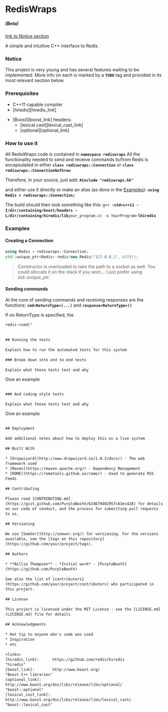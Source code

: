 # RedisWraps
#####    (Beta)

[//]: # (<img src="logo.png?raw=true"/>)

[link to Notice section](#notice)

A simple and intuitive C++ interface to Redis.

### Notice

This project is very young and has several features waiting to be implemented.
More info on each is marked by a **`TODO`** tag and provided in its most relevant section below.

### Prerequisites

- C++11 capable compiler
- [hiredis][hiredis_link]
+ [Boost][boost_link] headers:
    - [lexical cast][lexical_cast_link]
    - [optional][optional_link]

### How to use it

All RedisWraps code is contained in **`namespace rediswraps`**
All the functionality needed to send and receive commands to/from Redis is encapsulated in either **`class rediswraps::Connection`** or **`class rediswraps::ConnectionNoThrow`**

<TODO>

Therefore, in your source, just add:
**`#include "rediswraps.hh"`**

  and either use it directly or make an alias (as done in the [Examples](#examples)):
**`using Redis = rediswraps::Connection;`**

The build should then look something like this:
`g++ `**`-std=c++11 -I/dir/containing/boost/headers -L/dir/containing/hiredis/lib`**` your_program.cc -o YourProgram `**`-lhiredis`**

### Examples

#### Creating a Connection
```c++
using Redis = rediswraps::Connection;
std::unique_ptr<Redis> redis(new Redis("127.0.0.1", 6379));
```

> Constructor is overloaded to take the path to a socket as well.
> You could allocate it on the stack if you wish... I just prefer using std::unique\_ptr.

#### Sending commands
At the core of sending commands and receiving responses are the functions:
**`cmd<ReturnType>(...)`**
and
**`response<ReturnType>()`**

If no ReturnType is specified, the 
```
redis->cmd("


## Running the tests

Explain how to run the automated tests for this system

### Break down into end to end tests

Explain what these tests test and why

```
Give an example
```

### And coding style tests

Explain what these tests test and why

```
Give an example
```

## Deployment

Add additional notes about how to deploy this on a live system

## Built With

* [Dropwizard](http://www.dropwizard.io/1.0.2/docs/) - The web framework used
* [Maven](https://maven.apache.org/) - Dependency Management
* [ROME](https://rometools.github.io/rome/) - Used to generate RSS Feeds

## Contributing

Please read [CONTRIBUTING.md](https://gist.github.com/PurpleBooth/b24679402957c63ec426) for details on our code of conduct, and the process for submitting pull requests to us.

## Versioning

We use [SemVer](http://semver.org/) for versioning. For the versions available, see the [tags on this repository](https://github.com/your/project/tags). 

## Authors

* **Billie Thompson** - *Initial work* - [PurpleBooth](https://github.com/PurpleBooth)

See also the list of [contributors](https://github.com/your/project/contributors) who participated in this project.

## License

This project is licensed under the MIT License - see the [LICENSE.md](LICENSE.md) file for details

## Acknowledgments

* Hat tip to anyone who's code was used
* Inspiration
* etc

<links>
[hiredis_link]:      https://github.com/redis/hiredis                         "hiredis"
[boost_link]:        http://www.boost.org/                                    "Boost C++ libraries"
[optional_link]:     http://www.boost.org/doc/libs/release/libs/optional/     "boost::optional"
[lexical_cast_link]: http://www.boost.org/doc/libs/release/libs/lexical_cast/ "boost::lexical_cast"

